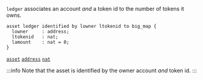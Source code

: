 
`ledger` associates an account *and* a token id to the number of tokens it owns.
```archetype
asset ledger identified by lowner ltokenid to big_map {
  lowner     : address;
  ltokenid   : nat;
  lamount    : nat = 0;
}
```
[`asset`](/docs/asset) [`address`](/docs/reference/types#address) [`nat`](/docs/reference/types#nat)

:::info
Note that the asset is identified by the owner account *and* token id.
:::